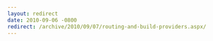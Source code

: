 ```yaml
---
layout: redirect
date: 2010-09-06 -0800
redirect: /archive/2010/09/07/routing-and-build-providers.aspx/
---
```

